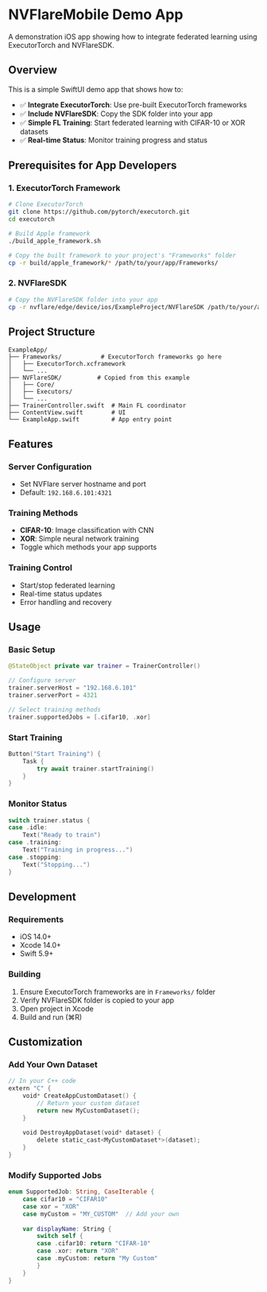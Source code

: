# NVFlareMobile Demo App

A demonstration iOS app showing how to integrate federated learning using ExecutorTorch and NVFlareSDK.

## Overview

This is a simple SwiftUI demo app that shows how to:
- ✅ **Integrate ExecutorTorch**: Use pre-built ExecutorTorch frameworks
- ✅ **Include NVFlareSDK**: Copy the SDK folder into your app
- ✅ **Simple FL Training**: Start federated learning with CIFAR-10 or XOR datasets
- ✅ **Real-time Status**: Monitor training progress and status

## Prerequisites for App Developers

### 1. ExecutorTorch Framework
```bash
# Clone ExecutorTorch
git clone https://github.com/pytorch/executorch.git
cd executorch

# Build Apple framework
./build_apple_framework.sh

# Copy the built framework to your project's "Frameworks" folder
cp -r build/apple_framework/* /path/to/your/app/Frameworks/
```

### 2. NVFlareSDK
```bash
# Copy the NVFlareSDK folder into your app
cp -r nvflare/edge/device/ios/ExampleProject/NVFlareSDK /path/to/your/app/
```

## Project Structure

```
ExampleApp/
├── Frameworks/           # ExecutorTorch frameworks go here
│   ├── ExecutorTorch.xcframework
│   └── ...
├── NVFlareSDK/          # Copied from this example
│   ├── Core/
│   ├── Executors/
│   └── ...
├── TrainerController.swift  # Main FL coordinator
├── ContentView.swift        # UI
└── ExampleApp.swift         # App entry point
```

## Features

### Server Configuration
- Set NVFlare server hostname and port
- Default: `192.168.6.101:4321`

### Training Methods
- **CIFAR-10**: Image classification with CNN
- **XOR**: Simple neural network training
- Toggle which methods your app supports

### Training Control
- Start/stop federated learning
- Real-time status updates
- Error handling and recovery

## Usage

### Basic Setup
```swift
@StateObject private var trainer = TrainerController()

// Configure server
trainer.serverHost = "192.168.6.101"
trainer.serverPort = 4321

// Select training methods
trainer.supportedJobs = [.cifar10, .xor]
```

### Start Training
```swift
Button("Start Training") {
    Task {
        try await trainer.startTraining()
    }
}
```

### Monitor Status
```swift
switch trainer.status {
case .idle:
    Text("Ready to train")
case .training:
    Text("Training in progress...")
case .stopping:
    Text("Stopping...")
}
```

## Development

### Requirements
- iOS 14.0+
- Xcode 14.0+
- Swift 5.9+

### Building
1. Ensure ExecutorTorch frameworks are in `Frameworks/` folder
2. Verify NVFlareSDK folder is copied to your app
3. Open project in Xcode
4. Build and run (⌘R)

## Customization

### Add Your Own Dataset
```swift
// In your C++ code
extern "C" {
    void* CreateAppCustomDataset() {
        // Return your custom dataset
        return new MyCustomDataset();
    }
    
    void DestroyAppDataset(void* dataset) {
        delete static_cast<MyCustomDataset*>(dataset);
    }
}
```

### Modify Supported Jobs
```swift
enum SupportedJob: String, CaseIterable {
    case cifar10 = "CIFAR10"
    case xor = "XOR"
    case myCustom = "MY_CUSTOM"  // Add your own
    
    var displayName: String {
        switch self {
        case .cifar10: return "CIFAR-10"
        case .xor: return "XOR"
        case .myCustom: return "My Custom"
        }
    }
}
```

